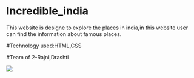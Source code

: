 # Incredible_india

This website is designe to explore the places in india,in this website user can find the information about famous places. 

#Technology used:HTML,CSS

#Team of 2-Rajni,Drashti

<img src="https://user-images.githubusercontent.com/64978820/87233409-26663f80-c395-11ea-99d2-8415022eeaf7.PNG">
